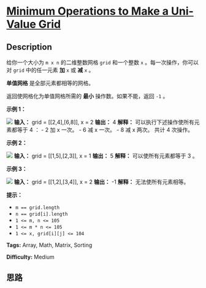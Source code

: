 # [Minimum Operations to Make a Uni-Value Grid][title]

## Description

给你一个大小为 `m x n` 的二维整数网格 `grid` 和一个整数 `x` 。每一次操作，你可以对 `grid` 中的任一元素 **加** `x` 或
**减** `x` 。

**单值网格** 是全部元素都相等的网格。

返回使网格化为单值网格所需的 **最小** 操作数。如果不能，返回 `-1` 。



**示例 1：**

![](https://assets.leetcode.com/uploads/2021/09/21/gridtxt.png)
            **输入：** grid = [[2,4],[6,8]], x = 2    **输出：** 4    **解释：** 可以执行下述操作使所有元素都等于 4 ：     - 2 加 x 一次。    - 6 减 x 一次。    - 8 减 x 两次。    共计 4 次操作。    

**示例 2：**

![](https://assets.leetcode.com/uploads/2021/09/21/gridtxt-1.png)
            **输入：** grid = [[1,5],[2,3]], x = 1    **输出：** 5    **解释：** 可以使所有元素都等于 3 。    

**示例 3：**

![](https://assets.leetcode.com/uploads/2021/09/21/gridtxt-2.png)
            **输入：** grid = [[1,2],[3,4]], x = 2    **输出：** -1    **解释：** 无法使所有元素相等。    



**提示：**

  * `m == grid.length`
  * `n == grid[i].length`
  * `1 <= m, n <= 105`
  * `1 <= m * n <= 105`
  * `1 <= x, grid[i][j] <= 104`


**Tags:** Array, Math, Matrix, Sorting

**Difficulty:** Medium

## 思路

[title]: https://leetcode-cn.com/problems/minimum-operations-to-make-a-uni-value-grid

